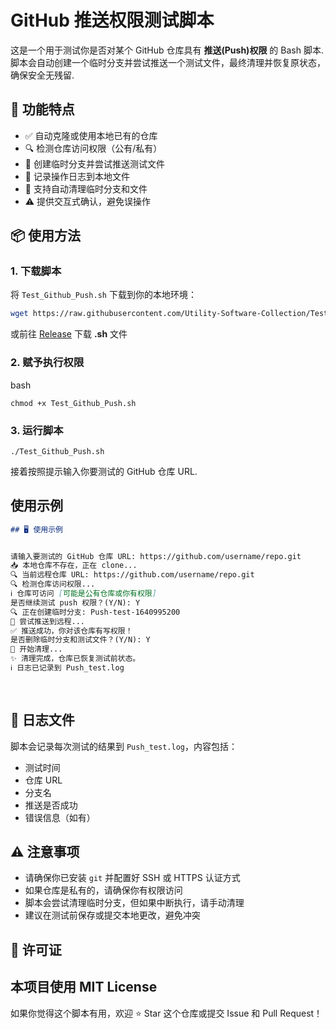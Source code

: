 # GitHub 推送权限测试脚本

这是一个用于测试你是否对某个 GitHub 仓库具有 **推送(Push)权限** 的 Bash 脚本.
脚本会自动创建一个临时分支并尝试推送一个测试文件，最终清理并恢复原状态，确保安全无残留.

## 🚀 功能特点

- ✅ 自动克隆或使用本地已有的仓库
- 🔍 检测仓库访问权限（公有/私有）
- 🧪 创建临时分支并尝试推送测试文件
- 📝 记录操作日志到本地文件
- 🧹 支持自动清理临时分支和文件
- ⚠️ 提供交互式确认，避免误操作

## 📦 使用方法

### 1. 下载脚本

将 `Test_Github_Push.sh` 下载到你的本地环境：

```bash
wget https://raw.githubusercontent.com/Utility-Software-Collection/Test_Github_Push/main/Test_Github_Push.sh
```
或前往 [Release](https://github.com/Utility-Software-Collection/Test_Github_Push/releases/) 下载 **.sh** 文件

### 2. 赋予执行权限
bash
```
chmod +x Test_Github_Push.sh
```

### 3. 运行脚本
```
./Test_Github_Push.sh
```
接着按照提示输入你要测试的 GitHub 仓库 URL.

## 使用示例

```markdown
## 🖥️ 使用示例


请输入要测试的 GitHub 仓库 URL: https://github.com/username/repo.git
📥 本地仓库不存在，正在 clone...
🔍 当前远程仓库 URL: https://github.com/username/repo.git
🔍 检测仓库访问权限...
ℹ️ 仓库可访问 [可能是公有仓库或你有权限]
是否继续测试 push 权限？(Y/N): Y
🔍 正在创建临时分支: Push-test-1640995200
🚀 尝试推送到远程...
✅ 推送成功，你对该仓库有写权限！
是否删除临时分支和测试文件？(Y/N): Y
🧹 开始清理...
✨ 清理完成，仓库已恢复测试前状态。
ℹ️ 日志已记录到 Push_test.log
 
 
```

## 📄 日志文件

脚本会记录每次测试的结果到 `Push_test.log`，内容包括：

- 测试时间
- 仓库 URL
- 分支名
- 推送是否成功
- 错误信息（如有）

## ⚠️ 注意事项

- 请确保你已安装 `git` 并配置好 SSH 或 HTTPS 认证方式
- 如果仓库是私有的，请确保你有权限访问
- 脚本会尝试清理临时分支，但如果中断执行，请手动清理
- 建议在测试前保存或提交本地更改，避免冲突

## 📜 许可证
本项目使用 MIT License
---
如果你觉得这个脚本有用，欢迎 ⭐ Star 这个仓库或提交 Issue 和 Pull Request！
